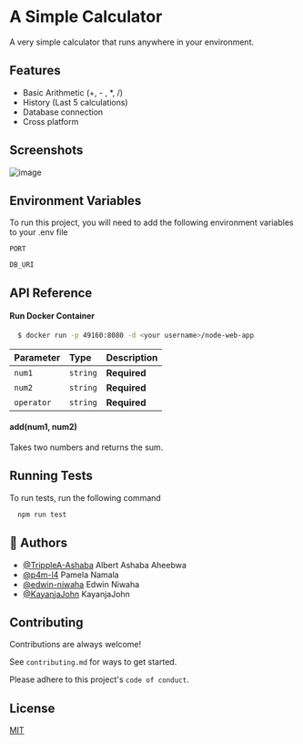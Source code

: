 # A Simple Calculator

A very simple calculator that runs anywhere in your environment.

## Features

-   Basic Arithmetic (+, - , \*, /)
-   History (Last 5 calculations)
-   Database connection
-   Cross platform

## Screenshots

![image](https://user-images.githubusercontent.com/102288573/222350044-c1f07912-3584-4b99-82e4-f20370b7861f.png)


## Environment Variables

To run this project, you will need to add the following environment variables to your .env file

`PORT`

`DB_URI`

## API Reference

#### Run Docker Container

```bash
  $ docker run -p 49160:8080 -d <your username>/node-web-app
```

| Parameter  | Type     | Description  |
| :--------- | :------- | :----------- |
| `num1`     | `string` | **Required** |
| `num2`     | `string` | **Required** |
| `operator` | `string` | **Required** |

#### add(num1, num2)

Takes two numbers and returns the sum.

## Running Tests

To run tests, run the following command

```bash
  npm run test
```

## 🚀 Authors

-   [@TrippleA-Ashaba](https://www.github.com/octokatherine) Albert Ashaba Aheebwa
-   [@p4m-l4](https://github.com/p4m-l4) Pamela Namala
-   [@edwin-niwaha](https://github.com/edwin-niwaha) Edwin Niwaha
-   [@KayanjaJohn](https://github.com/KayanjaJohn) KayanjaJohn

## Contributing

Contributions are always welcome!

See `contributing.md` for ways to get started.

Please adhere to this project's `code of conduct`.

## License

[MIT](https://choosealicense.com/licenses/mit/)
